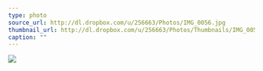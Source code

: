 ```yaml
---
type: photo
source_url: http://dl.dropbox.com/u/256663/Photos/IMG_0056.jpg
thumbnail_url: http://dl.dropbox.com/u/256663/Photos/Thumbnails/IMG_0056.jpg
caption: ""
---
```

![](http://dl.dropbox.com/u/256663/Photos/IMG_0056.jpg)